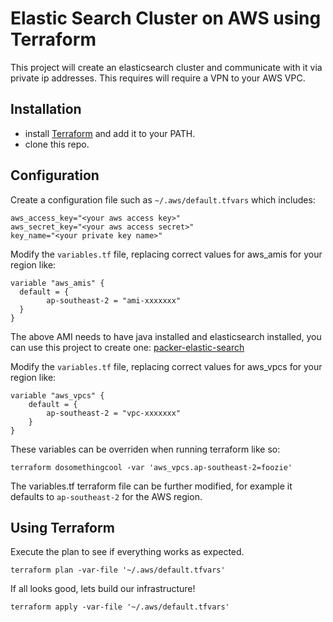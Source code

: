 Elastic Search Cluster on AWS using Terraform
=============

This project will create an elasticsearch cluster and communicate with it via private ip addresses. This requires will require a VPN to your AWS VPC.

## Installation

* install [Terraform](https://www.terraform.io/) and add it to your PATH.
* clone this repo.

## Configuration

Create a configuration file such as `~/.aws/default.tfvars` which includes:

```
aws_access_key="<your aws access key>"
aws_secret_key="<your aws access secret>"
key_name="<your private key name>"
```

Modify the `variables.tf` file, replacing correct values for aws_amis for your region like:

```
variable "aws_amis" {
  default = {
		ap-southeast-2 = "ami-xxxxxxx"
  }
}

```
The above AMI needs to have java installed and elasticsearch installed, you can use this project to create one: [packer-elastic-search](https://github.com/nadnerb/packer-elastic-search)

Modify the `variables.tf` file, replacing correct values for aws_vpcs for your region like:

```
variable "aws_vpcs" {
	default = {
		ap-southeast-2 = "vpc-xxxxxxx"
	}
}
```

These variables can be overriden when running terraform like so:

```
terraform dosomethingcool -var 'aws_vpcs.ap-southeast-2=foozie'
```

The variables.tf terraform file can be further modified, for example it defaults to `ap-southeast-2` for the AWS region.

## Using Terraform

Execute the plan to see if everything works as expected.

```
terraform plan -var-file '~/.aws/default.tfvars'
```

If all looks good, lets build our infrastructure!

```
terraform apply -var-file '~/.aws/default.tfvars'
```
